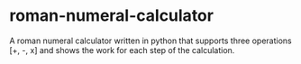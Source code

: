 # roman-numeral-calculator
A roman numeral calculator written in python that supports three operations [+, -, x] and shows the work for each step of the calculation.
